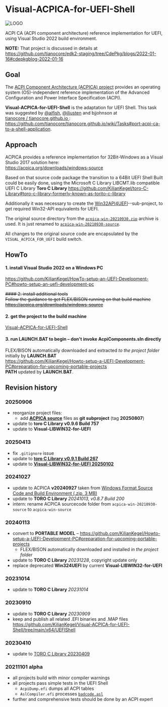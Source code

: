 # Visual-ACPICA-for-UEFI-Shell

![LOGO](https://github.com/KilianKegel/Visual-ACPICA-for-UEFI-Shell/blob/main/LOGO.PNG)

ACPI CA (ACPI component architecture) reference implementation for UEFI, using Visual Studio 2022 build environment.

**NOTE:** That project is discussed in details at https://github.com/tianocore/edk2-staging/tree/CdePkg/blogs/2022-01-16#cdepkgblog-2022-01-16

## Goal
The [ACPI Component Architecture (ACPICA) project](https://acpica.org/) 
provides an operating system (OS)-independent reference implementation of the Advanced Configuration and Power Interface Specification (ACPI).

**Visual-ACPICA-for-UEFI-Shell**  is the adaptation for UEFI Shell. 
This task was suggested by [@ajfish](https://github.com/ajfish), [@jljusten](https://github.com/jljusten) and  bjjohnson at <br>
[ tianocore / tianocore.github.io ](https://github.com/tianocore/tianocore.github.io/wiki/Tasks):<br>
https://github.com/tianocore/tianocore.github.io/wiki/Tasks#port-acpi-ca-to-a-shell-application.

## Approach
ACPICA provides a reference implementation for 32Bit-Windows as a Visual Studio 2017 solution here:<br>
https://acpica.org/downloads/windows-source

Based on that source code package the transition to a 64Bit UEFI Shell Built could be easily done,
using the Microsoft C Library LIBCMT.lib compatible UEFI C Library **Toro C Library** 
https://github.com/KilianKegel/toro-C-Library#toro-c-library-formerly-known-as-torito-c-library

Additionally it was necessary to create the [Win32API4UEFI](https://github.com/KilianKegel/Win324UEFI)--sub-project,
to get required Win32-API equivalents for UEFI.

The original source directory from the [`acpica-win-20210930.zip`](https://acpica.org/sites/acpica/files/acpica-win-20210930.zip) 
archive is used. It is just renamed to [`acpica-win-20210930-source`](https://github.com/KilianKegel/Visual-ACPICA-for-UEFI-Shell/tree/main/acpica-win-20210930-source).

All changes to the original source code are encapsulated by the `VISUAL_ACPICA_FOR_UEFI` build switch.

## HowTo
#### 1. install Visual Studio 2022 on a Windows PC<br>
https://github.com/KilianKegel/HowTo-setup-an-UEFI-Development-PC#howto-setup-an-uefi-development-pc

<del>#### 2. install additional tools <br>
Follow the guidance to get FLEX/BISON running on that build machine<br>
https://acpica.org/downloads/windows-source</del>

#### 2. get the project to the build machine <br>
[Visual-ACPICA-for-UEFI-Shell](https://github.com/KilianKegel/Visual-ACPICA-for-UEFI-Shell)

#### 3. run LAUNCH.BAT to begin – don't invoke AcpiComponents.sln directly <br>
FLEX/BISON automatically downloaded and extracted *to the project folder* initially by **LAUNCH.BAT**<br>
https://github.com/KilianKegel/Howto-setup-a-UEFI-Development-PC#preparation-for-upcoming-portable-projects<br>
**PATH** updated by **LAUNCH.BAT**.


## Revision history
### 20250906
* reorganize project files:
    * add [**ACPICA source**](https://github.com/acpica/acpica) files as **git subproject** (tag **20250807**)
* update to **toro C Library v0.9.6 Build 757**
* update to **Visual-LIBWIN32-for-UEFI**
### 20250413
* fix `.gitignore` issue
* update to [**toro C Library v0.9.1 Build 267**](https://github.com/KilianKegel/Visual-TORO-C-LIBRARY-for-UEFI)
* update to [**Visual-LIBWIN32-for-UEFI 20250102**](https://github.com/KilianKegel/Visual-LIBWIN32-for-UEFI)
### 20241027
* update to ACPICA **v20240927** taken from [Windows Format Source Code and Build Environment (.zip, 3 MB)](https://github.com/user-attachments/files/17171020/acpica-win-20240927.zip)
* update to **TORO C Library** *20241013, v0.8.7 Build 200*
* intern: rename ACPICA sourcecode folder from `acpica-win-20210930-source` to `acpica-win-source`
### 20240113
* convert to **PORTABLE MODEL** – https://github.com/KilianKegel/Howto-setup-a-UEFI-Development-PC#preparation-for-upcoming-portable-projects
    * FLEX/BISON automatically downloaded and installed *in the project folder*
* update to **TORO C Library** *20231228*, copyright update only
* replace deprecated **Win324UEFI** by current **Visual-LIBWIN32-for-UEFI**
### 20231014
* update to **TORO C Library** *20231014*
### 20230910
* update to **TORO C Library** *20230909*
* keep and publish all related .EFI binaries and .MAP files https://github.com/KilianKegel/Visual-ACPICA-for-UEFI-Shell/tree/main/x64/UEFIShell
### 20230410
* update to [TORO C Library 20230409](https://github.com/KilianKegel/toro-C-Library#20230409)
### 20211101 alpha
* all projects build with minor compiler warnings
* all projects pass simple tests in the UEFI Shell
    * `AcpiDump.efi` dumps all ACPI tables
    * `AslCompiler.efi` processes [`badcode.asl`](https://github.com/RehabMan/Intel-iasl/blob/master/tests/misc/badcode.asl)
* further and comprehensive tests should be done by an ACPI expert

